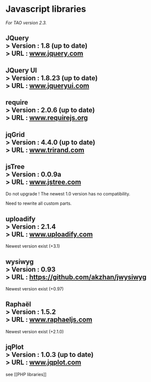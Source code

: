<!--
author:
    - 'Somsack Sipasseuth'
created_at: '2012-08-22 12:06:06'
updated_at: '2013-02-27 10:56:48'
tags:
    - 'Documentation for core components'
-->

Javascript libraries
====================

*For TAO version 2.3.*

JQuery\
\> **Version** : 1.8 (up to date)\
\> **URL** : www.jquery.com
----------------------------------

JQuery UI\
\> **Version** : 1.8.23 (up to date)\
\> **URL** : www.jqueryui.com
-------------------------------------

require\
\> **Version** : 2.0.6 (up to date)\
\> **URL** : www.requirejs.org
------------------------------------

jqGrid\
\> **Version** : 4.4.0 (up to date)\
\> **URL** : www.trirand.com
------------------------------------

jsTree\
\> **Version** : 0.0.9a\
\> **URL** : www.jstree.com
---------------------------

Do not upgrade ! The newest 1.0 version has no compatibility.<br/>

Need to rewrite all custom parts.

uploadify\
\> **Version** : 2.1.4\
\> **URL** : www.uploadify.com
------------------------------

Newest version exist (+3.1)

wysiwyg\
\> **Version** : 0.93\
\> **URL** : https://github.com/akzhan/jwysiwyg
-----------------------------------------------

Newest version exist (+0.97)

Raphaël\
\> **Version** : 1.5.2\
\> **URL** : www.raphaeljs.com
------------------------------

Newest version exist (+2.1.0)

jqPlot\
\> **Version** : 1.0.3 (up to date)\
\> **URL** : www.jqplot.com
------------------------------------

see [[PHP libraries]]


